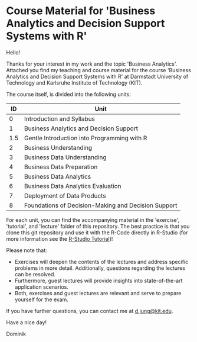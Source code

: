 # Course Material for 'Business Analytics and Decision Support Systems with R'
Hello! 

Thanks for your interest in my work and the topic 'Business Analytics'. Attached you find my teaching and course material for the course 'Business Analytics and Decision Support Systems with R' at Darmstadt University of Technology and Karlsruhe Institute of Technology (KIT). 

The course itself, is divided into the following units: 

ID | Unit
---- | -------------
0 | Introduction and Syllabus
1 | Business Analytics and Decision Support
1.5 | Gentle Introduction into Programming with R
2 | Business Understanding
3 | Business Data Understanding
4 | Business Data Preparation
5 | Business Data Analytics
6 | Business Data Analytics Evaluation
7 | Deployment of Data Products
8 | Foundations of Decision-Making and Decision Support

For each unit, you can find the accompanying material in the 'exercise', 'tutorial', and 'lecture' folder of this repository. The best practice is that you clone this git repository and use it with the R-Code directly in R-Studio (for more information see the <a href="https://support.rstudio.com/hc/en-us/articles/200532077-Version-Control-with-Git-and-SVN" target="_blank"> R-Studio Tutorial</a>)!

Please note that:

* Exercises will deepen the contents of the lectures and address specific problems in more detail. Additionally, questions regarding the lectures can be resolved.
* Furthermore, guest lectures will provide insights into state-of-the-art application scenarios.
* Both, exercises and guest lectures are relevant and serve to prepare yourself for the exam.

If you have further questions, you can contact me at <d.jung@kit.edu>.

Have a nice day!

Dominik